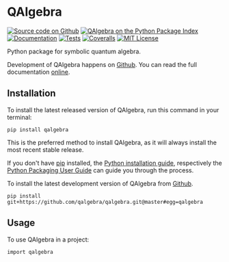 QAlgebra
========

[![Source code on Github](https://img.shields.io/badge/qalgebra-qalgebra-blue.svg?logo=github)](https://github.com/qalgebra/qalgebra)
[![QAlgebra on the Python Package Index](https://img.shields.io/pypi/v/qalgebra.svg)](https://pypi.python.org/pypi/qalgebra)
[![Documentation](https://github.com/QAlgebra/qalgebra/workflows/Docs/badge.svg?branch=master)](https://qalgebra.github.io/qalgebra/)
[![Tests](https://github.com/QAlgebra/qalgebra/workflows/Tests/badge.svg?branch=master)](https://github.com/QAlgebra/qalgebra/actions?query=master%3ATests)
[![Coveralls](https://img.shields.io/coveralls/github/QAlgebra/qalgebra/master.svg)](https://coveralls.io/github/QAlgebra/qalgebra)
[![MIT License](https://img.shields.io/badge/License-MIT-green.svg)](https://opensource.org/licenses/MIT)


Python package for symbolic quantum algebra.

Development of QAlgebra happens on [Github](https://github.com/qalgebra/qalgebra). You can read the full documentation [online](https://qalgebra.github.io/qalgebra/).


Installation
------------

To install the latest released version of QAlgebra, run this command in your terminal:

~~~
pip install qalgebra
~~~

This is the preferred method to install QAlgebra, as it will always install the most recent stable release.

If you don't have [pip](https://pip.pypa.io) installed, the [Python installation guide](http://docs.python-guide.org/en/latest/starting/installation/), respectively the [Python Packaging User Guide](https://packaging.python.org/tutorials/installing-packages/) can guide you through the process.

To install the latest development version of QAlgebra from [Github](https://github.com/qalgebra/qalgebra).

~~~
pip install git+https://github.com/qalgebra/qalgebra.git@master#egg=qalgebra
~~~


Usage
-----

To use QAlgebra in a project:

~~~
import qalgebra
~~~
